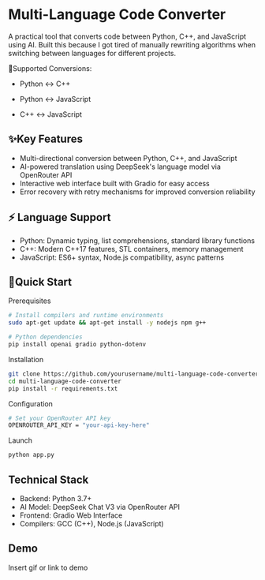 
# Multi-Language Code Converter

A practical tool that converts code between Python, C++, and JavaScript using AI. Built this because I got tired of manually rewriting algorithms when switching between languages for different projects.

🔄Supported Conversions:

- Python ↔ C++

- Python ↔ JavaScript

- C++ ↔ JavaScript


## ✨Key Features

- Multi-directional conversion between Python, C++, and JavaScript
- AI-powered translation using DeepSeek's language model via OpenRouter API
- Interactive web interface built with Gradio for easy access
- Error recovery with retry mechanisms for improved conversion reliability


## ⚡ Language Support

- Python: Dynamic typing, list comprehensions, standard library functions
- C++: Modern C++17 features, STL containers, memory management
- JavaScript: ES6+ syntax, Node.js compatibility, async patterns


## 🚀Quick Start

Prerequisites

```bash
# Install compilers and runtime environments
sudo apt-get update && apt-get install -y nodejs npm g++

# Python dependencies
pip install openai gradio python-dotenv
```

Installation

```bash
git clone https://github.com/yourusername/multi-language-code-converter.git
cd multi-language-code-converter
pip install -r requirements.txt
```
Configuration

```bash
# Set your OpenRouter API key
OPENROUTER_API_KEY = "your-api-key-here"
```
Launch

```bash
python app.py
```

## Technical Stack

- Backend: Python 3.7+
- AI Model: DeepSeek Chat V3 via OpenRouter API
- Frontend: Gradio Web Interface
- Compilers: GCC (C++), Node.js (JavaScript)
## Demo

Insert gif or link to demo

